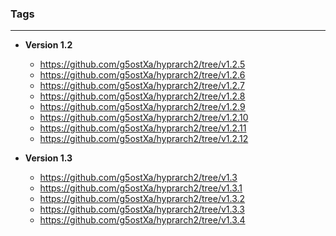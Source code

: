 ### Tags
---
- **Version 1.2**
  - https://github.com/g5ostXa/hyprarch2/tree/v1.2.5
  - https://github.com/g5ostXa/hyprarch2/tree/v1.2.6
  - https://github.com/g5ostXa/hyprarch2/tree/v1.2.7
  - https://github.com/g5ostXa/hyprarch2/tree/v1.2.8
  - https://github.com/g5ostXa/hyprarch2/tree/v1.2.9
  - https://github.com/g5ostXa/hyprarch2/tree/v1.2.10
  - https://github.com/g5ostXa/hyprarch2/tree/v1.2.11
  - https://github.com/g5ostXa/hyprarch2/tree/v1.2.12

- **Version 1.3**
  - https://github.com/g5ostXa/hyprarch2/tree/v1.3
  - https://github.com/g5ostXa/hyprarch2/tree/v1.3.1
  - https://github.com/g5ostXa/hyprarch2/tree/v1.3.2
  - https://github.com/g5ostXa/hyprarch2/tree/v1.3.3
  - https://github.com/g5ostXa/hyprarch2/tree/v1.3.4
